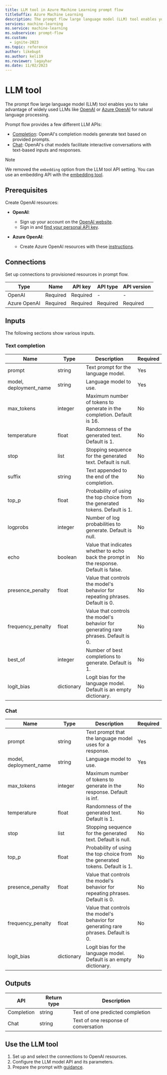 ```yaml
---
title: LLM tool in Azure Machine Learning prompt flow
titleSuffix: Azure Machine Learning
description: The prompt flow large language model (LLM) tool enables you to take advantage of widely used LLMs like OpenAI or Azure OpenAI for natural language processing.
services: machine-learning
ms.service: machine-learning
ms.subservice: prompt-flow
ms.custom:
  - ignite-2023
ms.topic: reference
author: likebupt
ms.author: keli19
ms.reviewer: lagayhar
ms.date: 11/02/2023
---
```


# LLM tool

The prompt flow large language model (LLM) tool enables you to take advantage of widely used LLMs like [OpenAI](https://platform.openai.com/) or [Azure OpenAI](../../../cognitive-services/openai/overview.md) for natural language processing.

Prompt flow provides a few different LLM APIs:

- [Completion](https://platform.openai.com/docs/api-reference/completions): OpenAI's completion models generate text based on provided prompts.
- [Chat](https://platform.openai.com/docs/api-reference/chat): OpenAI's chat models facilitate interactive conversations with text-based inputs and responses.

> [!NOTE]
> We removed the `embedding` option from the LLM tool API setting. You can use an embedding API with the [embedding tool](embedding-tool.md).

## Prerequisites

Create OpenAI resources:

- **OpenAI**:

    - Sign up your account on the [OpenAI website](https://openai.com/).
    - Sign in and [find your personal API key](https://platform.openai.com/account/api-keys).

- **Azure OpenAI**:

    - Create Azure OpenAI resources with these [instructions](../../../ai-services/openai/how-to/create-resource.md).

## Connections

Set up connections to provisioned resources in prompt flow.

| Type        | Name     | API key  | API type | API version |
|-------------|----------|----------|----------|-------------|
| OpenAI      | Required | Required | -        | -           |
| Azure OpenAI| Required | Required | Required | Required    |

## Inputs

The following sections show various inputs.

### Text completion

| Name                   | Type        | Description                                                                             | Required |
|------------------------|-------------|-----------------------------------------------------------------------------------------|----------|
| prompt                 | string      | Text prompt for the language model.                                     | Yes      |
| model, deployment_name | string      | Language model to use.                                                               | Yes      |
| max\_tokens            | integer     | Maximum number of tokens to generate in the completion. Default is 16.              | No       |
| temperature            | float       | Randomness of the generated text. Default is 1.                                     | No       |
| stop                   | list        | Stopping sequence for the generated text. Default is null.                          | No       |
| suffix                 | string      | Text appended to the end of the completion.                                              | No       |
| top_p                  | float       | Probability of using the top choice from the generated tokens. Default is 1.        | No       |
| logprobs               | integer     | Number of log probabilities to generate. Default is null.                           | No       |
| echo                   | boolean     | Value that indicates whether to echo back the prompt in the response. Default is false. | No       |
| presence\_penalty      | float       | Value that controls the model's behavior for repeating phrases. Default is 0.                              | No       |
| frequency\_penalty     | float       | Value that controls the model's behavior for generating rare phrases. Default is 0.                             | No       |
| best\_of               | integer     | Number of best completions to generate. Default is 1.                               | No       |
| logit\_bias            | dictionary  | Logit bias for the language model. Default is an empty dictionary.                     | No       |

### Chat

| Name                   | Type        | Description                                                                                    | Required |
|------------------------|-------------|------------------------------------------------------------------------------------------------|----------|
| prompt                 | string      | Text prompt that the language model uses for a response.                                              | Yes      |
| model, deployment_name | string      | Language model to use.                                                                      | Yes      |
| max\_tokens            | integer     | Maximum number of tokens to generate in the response. Default is inf.                      | No       |
| temperature            | float       | Randomness of the generated text. Default is 1.                                            | No       |
| stop                   | list        | Stopping sequence for the generated text. Default is null.                                 | No       |
| top_p                  | float       | Probability of using the top choice from the generated tokens. Default is 1.               | No       |
| presence\_penalty      | float       | Value that controls the model's behavior for repeating phrases. Default is 0.      | No       |
| frequency\_penalty     | float       | Value that controls the model's behavior for generating rare phrases. Default is 0. | No       |
| logit\_bias            | dictionary  | Logit bias for the language model. Default is an empty dictionary.                            | No       |

## Outputs

| API        | Return type | Description                              |
|------------|-------------|------------------------------------------|
| Completion | string      | Text of one predicted completion     |
| Chat       | string      | Text of one response of conversation |

## Use the LLM tool

1. Set up and select the connections to OpenAI resources.
1. Configure the LLM model API and its parameters.
1. Prepare the prompt with [guidance](prompt-tool.md#how-to-write-prompt).
